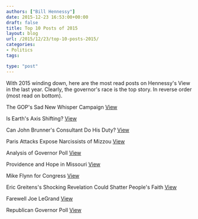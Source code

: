 ```yaml
---
authors: ["Bill Hennessy"]
date: 2015-12-23 16:53:00+00:00
draft: false
title: Top 10 Posts of 2015
layout: blog
url: /2015/12/23/top-10-posts-2015/
categories:
- Politics
tags:

type: "post"
---
```


With 2015 winding down, here are the most read posts on Hennessy's View in the last year. Clearly, the governor's race is the top story. In reverse order (most read on bottom).

The GOP's Sad New Whisper Campaign [View](https://hennessysview.com/2015/03/21/the-gops-sad-new-whisper-campaign/)

Is Earth's Axis Shifting? [View](https://hennessysview.com/2015/07/19/analysis-of-2016-gop-governor-poll/)

Can John Brunner's Consultant Do His Duty? [View](https://hennessysview.com/2015/07/18/can-john-brunners-consultant-do-his-duty/)

Paris Attacks Expose Narcissists of Mizzou [View](https://hennessysview.com/2015/11/14/paris-attacks-expose-the-narcissists-of-mizzou/)

Analysis of Governor Poll [View](https://hennessysview.com/2015/07/19/analysis-of-2016-gop-governor-poll/)

Providence and Hope in Missouri [View](https://hennessysview.com/2015/03/05/providence-and-hope-in-missouri/)

Mike Flynn for Congress [View](https://hennessysview.com/2015/03/25/mike-flynn-for-congress/)

Eric Greitens's Shocking Revelation Could Shatter People's Faith [View](https://hennessysview.com/2015/07/14/eric-greitens-shocking-revelation-could-shatter-peoples-faith/)

Farewell Joe LeGrand [View](https://hennessysview.com/2015/08/04/farewell-joe-legrand/)

Republican Governor Poll [View](https://hennessysview.com/2015/07/12/republican-governor-poll/)

